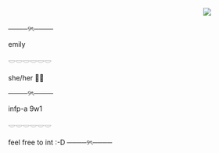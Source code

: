 ㅤㅤㅤㅤㅤㅤㅤㅤㅤㅤㅤㅤㅤㅤㅤㅤㅤㅤㅤㅤㅤㅤㅤㅤㅤㅤㅤㅤㅤㅤㅤ![](https://komarev.com/ghpvc/?username=2inq&color=bdbdbd&style=flat-square&label=visits)

────୨ৎ────

emily

𓎟𓎟𓎟𓎟𓎟𓎟

she/her 🏳️‍⚧️

────୨ৎ────

infp-a 9w1

𓎟𓎟𓎟𓎟𓎟𓎟

feel free to int :-D
────୨ৎ────
